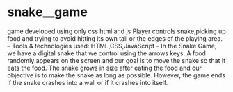 # snake__game
game developed using only css html and js
Player controls snake,picking up food and trying to avoid hitting its own tail or the edges of the playing area. – Tools & technologies used: HTML,CSS,JavaScript – In the Snake Game, we have a digital snake that we control using the arrows keys. A food randomly appears on the screen and our goal is to move the snake so that it eats the food. The snake grows in size after eating the food and our objective is to make the snake as long as possible. However, the game ends if the snake crashes into a wall or if it crashes into itself.
